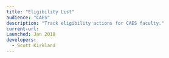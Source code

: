 ```yaml
---
title: "Eligibility List"
audience: "CAES"
description: "Track eligibility actions for CAES faculty."
current-url:
Launched: Jan 2018
developers:
  - Scott Kirkland
---
```

